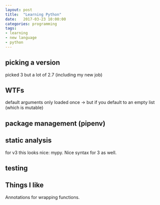```yaml
---
layout: post
title:  "Learning Python"
date:   2017-03-23 10:00:00
categories: programming
tags:
- learning
- new language
- python
---
```


## picking a version
picked 3 but a lot of 2.7 (including my new job)

## WTFs 
default arguments only loaded once -> but if you default to an empty list (which is mutable)

## package management (pipenv)

## static analysis 
for v3 this looks nice: mypy. Nice syntax for 3 as well.

## testing

## Things I like
Annotations for wrapping functions.
